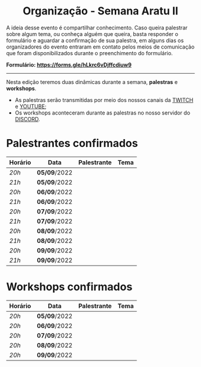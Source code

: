 <h1 align="center"> Organização - Semana Aratu II </h1>

A ideia desse evento é compartilhar conhecimento. Caso queira palestrar sobre algum tema, ou conheça alguém que queira, basta responder o formulário e aguardar a confirmação de sua palestra, em alguns dias os organizadores do evento entraram em contato pelos meios de comunicação que foram disponibilizados durante o preenchimento do formulário.

**Formulário: https://forms.gle/hLkrc6vDjffcdiuw9**

---

Nesta edição teremos duas dinâmicas durante a semana, **palestras** e **workshops**.

- As palestras serão transmitidas por meio dos nossos canais da [TWITCH](https://www.twitch.tv/boitatech) e  [YOUTUBE](https://www.youtube.com/channel/UC7HAEoQjhtcCFWjgcivluyA);
- Os workshops aconteceram durante as palestras no nosso servidor do [DISCORD](https://discord.gg/boitatech).

# Palestrantes confirmados

| Horário | Data | Palestrante | Tema |
|---------|------|-------------|------|
| *20h* | **05/09**/2022 |
| *21h* | **05/09**/2022 |
| *20h* | **06/09**/2022 |
| *21h* | **06/09**/2022 |
| *20h* | **07/09**/2022 |
| *21h* | **07/09**/2022 |
| *20h* | **08/09**/2022 |
| *21h* | **08/09**/2022 |
| *20h* | **09/09**/2022 |
| *21h* | **09/09**/2022 |

# Workshops confirmados

| Horário | Data | Palestrante | Tema |
|---------|------|-------------|------|
| *20h* | **05/09**/2022 |
| *20h* | **06/09**/2022 |
| *20h* | **07/09**/2022 |
| *20h* | **08/09**/2022 |
| *20h* | **09/09**/2022 |



